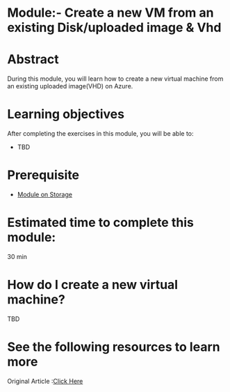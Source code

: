 # Module:- Create a new VM from an existing Disk/uploaded image & Vhd 

# Abstract

During this module, you will learn how to create a new virtual machine from an existing uploaded image(VHD) on Azure.

# Learning objectives
After completing the exercises in this module, you will be able to:
* TBD

# Prerequisite 
* [Module on Storage](https://#)

# Estimated time to complete this module:
30 min

# How do I create a new virtual machine?
TBD

# See the following resources to learn more
Original Article :[Click Here]()
